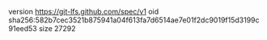 version https://git-lfs.github.com/spec/v1
oid sha256:582b7cec3521b875941a04f613fa7d6514ae7e01f2dc9019f15d3199c91eed53
size 27292
